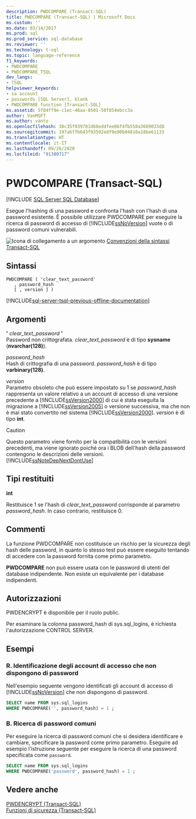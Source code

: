 ```yaml
---
description: PWDCOMPARE (Transact-SQL)
title: PWDCOMPARE (Transact-SQL) | Microsoft Docs
ms.custom: ''
ms.date: 03/14/2017
ms.prod: sql
ms.prod_service: sql-database
ms.reviewer: ''
ms.technology: t-sql
ms.topic: language-reference
f1_keywords:
- PWDCOMPARE
- PWDCOMPARE_TSQL
dev_langs:
- TSQL
helpviewer_keywords:
- sa account
- passwords [SQL Server], blank
- PWDCOMPARE function [Transact-SQL]
ms.assetid: 5f84ff9e-c1ec-46aa-8501-50f854ebcc3a
author: VanMSFT
ms.author: vanto
ms.openlocfilehash: 38c35f039701d68eddfee86f4fb558a3689033d8
ms.sourcegitcommit: 197a6ffb643f93592edf9e90b04810a18be61133
ms.translationtype: HT
ms.contentlocale: it-IT
ms.lasthandoff: 09/26/2020
ms.locfileid: "91380717"
---
```

# <a name="pwdcompare-transact-sql"></a>PWDCOMPARE (Transact-SQL)
[!INCLUDE [SQL Server SQL Database](../../includes/applies-to-version/sql-asdb.md)]

  Esegue l'hashing di una password e confronta l'hash con l'hash di una password esistente. È possibile utilizzare PWDCOMPARE per eseguire la ricerca di password di accesso di [!INCLUDE[ssNoVersion](../../includes/ssnoversion-md.md)] vuote o di password comuni vulnerabili.  
  
 ![Icona di collegamento a un argomento](../../database-engine/configure-windows/media/topic-link.gif "Icona di collegamento a un argomento") [Convenzioni della sintassi Transact-SQL](../../t-sql/language-elements/transact-sql-syntax-conventions-transact-sql.md)  
  
## <a name="syntax"></a>Sintassi  
  
```syntaxsql
PWDCOMPARE ( 'clear_text_password'  
   , password_hash   
   [ , version ] )  
```  
  
[!INCLUDE[sql-server-tsql-previous-offline-documentation](../../includes/sql-server-tsql-previous-offline-documentation.md)]

## <a name="arguments"></a>Argomenti
 **'** *clear_text_password* **'**  
 Password non crittografata. *clear_text_password* è di tipo **sysname** (**nvarchar(128)**).  
  
 *password_hash*  
 Hash di crittografia di una password. *password_hash* è di tipo **varbinary(128)**.  
  
 *version*  
 Parametro obsoleto che può essere impostato su 1 se *password_hash* rappresenta un valore relativo a un account di accesso di una versione precedente a [!INCLUDE[ssVersion2000](../../includes/ssversion2000-md.md)] di cui è stata eseguita la migrazione a [!INCLUDE[ssVersion2005](../../includes/ssversion2005-md.md)] o versione successiva, ma che non è mai stato convertito nel sistema [!INCLUDE[ssVersion2000](../../includes/ssversion2000-md.md)]. *version* è di tipo **int**.  
  
> [!CAUTION]  
>  Questo parametro viene fornito per la compatibilità con le versioni precedenti, ma viene ignorato poiché ora i BLOB dell'hash della password contengono le descrizioni delle versioni. [!INCLUDE[ssNoteDepNextDontUse](../../includes/ssnotedepnextdontuse-md.md)]  
  
## <a name="return-types"></a>Tipi restituiti  
 **int**  
  
 Restituisce 1 se l'hash di *clear_text_password* corrisponde al parametro *password_hash*. In caso contrario, restituisce 0.  
  
## <a name="remarks"></a>Commenti  
 La funzione PWDCOMPARE non costituisce un rischio per la sicurezza degli hash delle password, in quanto lo stesso test può essere eseguito tentando di accedere con la password fornita come primo parametro.  
  
 **PWDCOMPARE** non può essere usata con le password di utenti del database indipendente. Non esiste un equivalente per i database indipendenti.  
  
## <a name="permissions"></a>Autorizzazioni  
 PWDENCRYPT è disponibile per il ruolo public.  
  
 Per esaminare la colonna password_hash di sys.sql_logins, è richiesta l'autorizzazione CONTROL SERVER.  
  
## <a name="examples"></a>Esempi  
  
### <a name="a-identifying-logins-that-have-no-passwords"></a>R. Identificazione degli account di accesso che non dispongono di password  
 Nell'esempio seguente vengono identificati gli account di accesso di [!INCLUDE[ssNoVersion](../../includes/ssnoversion-md.md)] che non dispongono di password.  
  
```sql  
SELECT name FROM sys.sql_logins   
WHERE PWDCOMPARE('', password_hash) = 1 ;  
```  
  
### <a name="b-searching-for-common-passwords"></a>B. Ricerca di password comuni  
 Per eseguire la ricerca di password comuni che si desidera identificare e cambiare, specificare la password come primo parametro. Eseguire ad esempio l'istruzione seguente per eseguire la ricerca di una password specificata come `password`.  
  
```sql  
SELECT name FROM sys.sql_logins   
WHERE PWDCOMPARE('password', password_hash) = 1 ;  
```  
  
## <a name="see-also"></a>Vedere anche  
 [PWDENCRYPT &#40;Transact-SQL&#41;](../../t-sql/functions/pwdencrypt-transact-sql.md)   
 [Funzioni di sicurezza &#40;Transact-SQL&#41;](../../t-sql/functions/security-functions-transact-sql.md)  
  
  
